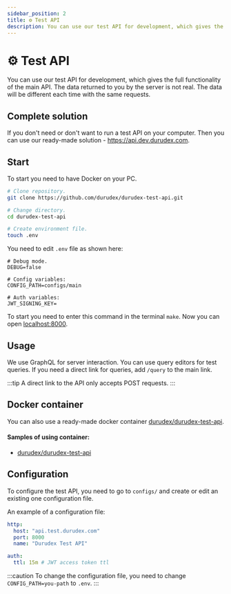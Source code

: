 ```yaml
---
sidebar_position: 2
title: ⚙️ Test API
description: You can use our test API for development, which gives the full functionality of the main API.
---
```


# ⚙️ Test API

You can use our test API for development, which gives the full functionality of the main API. 
The data returned to you by the server is not real. The data will be different each time with the same requests.

## Complete solution

If you don't need or don't want to run a test API on your computer. Then you can use our ready-made solution - https://api.dev.durudex.com.

## Start

To start you need to have Docker on your PC.

```sh
# Clone repository.
git clone https://github.com/durudex/durudex-test-api.git

# Change directory.
cd durudex-test-api

# Create environment file.
touch .env
```

You need to edit `.env` file as shown here:
```env
# Debug mode.
DEBUG=false

# Config variables:
CONFIG_PATH=configs/main

# Auth variables:
JWT_SIGNING_KEY=
```

To start you need to enter this command in the terminal `make`. Now you can open [localhost:8000](http://localhost:8000).

## Usage

We use GraphQL for server interaction. You can use query editors for test queries. If you need a direct link for queries, add `/query` to the main link.

:::tip
A direct link to the API only accepts POST requests.
:::

## Docker container

You can also use a ready-made docker container
[durudex/durudex-test-api](https://hub.docker.com/repository/docker/durudex/durudex-test-api).

#### Samples of using container:

- [durudex/durudex-test-api](https://github.com/durudex/durudex-test-api/tree/main/deploy)

## Configuration

To configure the test API, you need to go to `configs/` and create or edit an existing one
configuration file.

An example of a configuration file:

```yml title=main.yml
http:
  host: "api.test.durudex.com"
  port: 8000
  name: "Durudex Test API"

auth:
  ttl: 15m # JWT access token ttl
```

:::caution
To change the configuration file, you need to change `CONFIG_PATH=you-path` to `.env`.
:::
